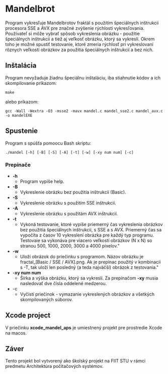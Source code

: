 # Mandelbrot 
Program vykresľuje Mandelbrotov fraktál s použitím špeciálnych inštrukcii procesora SSE a AVX pre značné zvýšenie rýchlosti vykresľovania. Používateľ si môže vybrať spôsob vykreslenia obrázku - použitie špeciálnych inštrukcii a tiež aj veľkosť obrázku, ktorý sa vykreslí. Okrem toho je možné spustiť testovanie, ktoré zmeria rýchlosť pri vykreslovaní rôznych veľkostí obrázkov za použitia špeciálnych inštrukcií a bez nich.

## Inštalácia
Program nevyžaduje žiadnu špeciálnu inštaláciu, iba stiahnutie kódov a ich skompilovanie príkazom:
```
make
```
alebo príkazom:
```
gcc -Wall -Wextra -O3 -msse2 -mavx mandel.c mandel_sse2.c mandel_avx.c -o mandelEXE
```

## Spustenie
Program s spúšťa pomoocu Bash skriptu:
```
./mandel [-h] [-B] [-S] [-A] [-t] [-w] [-xy num num] [-c]
```
### Prepínače
- **-h** 
	* Program vypíše help.
- **-B**
	* Vykreslenie obrázku bez použitia inštrukcií (Basic).
- **-S**
	* Vykreslenie obrázku s použitím SSE inštrukcií.
- **-A**
	* Vykreslenie obrázku s použitám AVX inštrukcií.
- **-t**
	* Vykoná testovanie, ktoré vypíše priemerný čas vykreslenia obrázkov bez použitia špeciálnych inštrukcii, s SSE a s AVX. Priemerný čas sa vypočíta z časov 10 vykreslení obrázka pre každý typ programu. Testovaie sa vykonáva pre viacero veľkostí obrázkov (N x N) so stranou 500, 1000, 2000, 3000 a 4000 pixelov."
- **-w**
	* Uloží obrázok do priečinku s programom. Názov obrázku je fractal_[Basic / SSE / AVX].png. Ak je prepínac použitý v kombinacii s -T, tak uloží len posledný (a teda najväčší) obrázok z testovania."
- **-xy num num**
	* Šírka a výška obrázku, ktorý sa vykreslí. Za prepínačom **-xy** musia nasledovať dve čísla oddelené medzerou.
- -c
	* Vyčistí priečinok - vymazanie vykreslených obrázkov a všetkých skompilovaných súborov.

## Xcode project
V priečinku **xcode_mandel_aps** je umiestnený projekt pre prostredie Xcode na macos.

## Záver
Tento projekt bol vytvorený ako školský projekt na FIIT STU v rámci predmetu Architektúra počítačových systémov.

